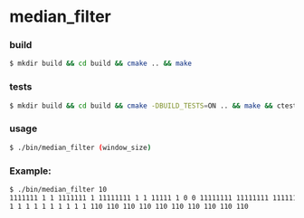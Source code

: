 # median_filter
### build
```bash
$ mkdir build && cd build && cmake .. && make
```
### tests
```bash
$ mkdir build && cd build && cmake -DBUILD_TESTS=ON .. && make && ctest ctest -T Test -T Coverage
```
### usage
```bash
$ ./bin/median_filter (window_size)
```

### Example:
```bash
$ ./bin/median_filter 10
1111111 1 1 1111111 1 11111111 1 1 11111 1 0 0 11111111 11111111 11111111 1 1 1010 11 101101
1 1 1 1 1 1 1 1 1 1 110 110 110 110 110 110 110 110 110 110 

```